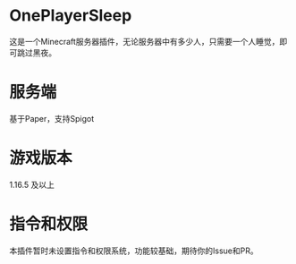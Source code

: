 # OnePlayerSleep
这是一个Minecraft服务器插件，无论服务器中有多少人，只需要一个人睡觉，即可跳过黑夜。

# 服务端
基于Paper，支持Spigot

# 游戏版本
1.16.5 及以上

# 指令和权限
本插件暂时未设置指令和权限系统，功能较基础，期待你的Issue和PR。